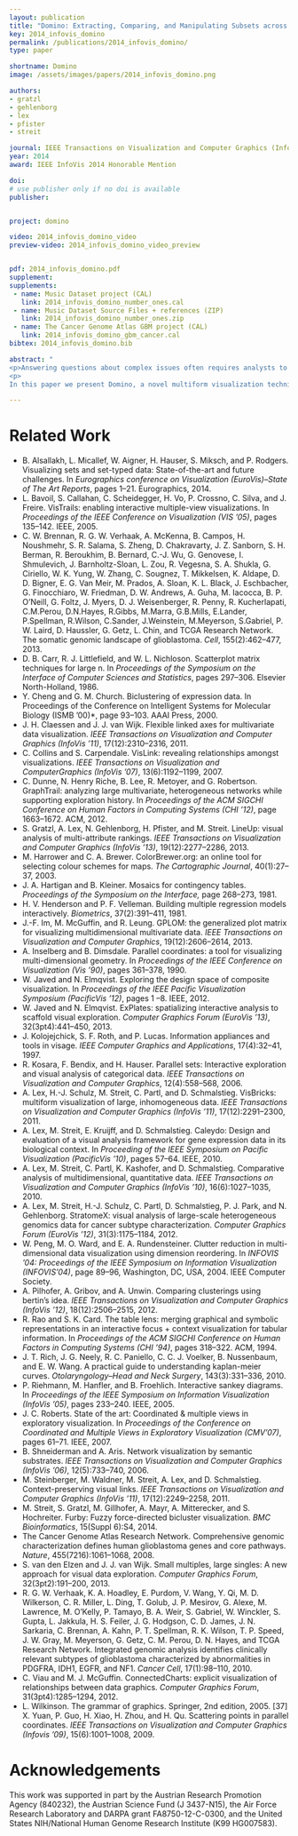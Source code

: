 ```yaml
---
layout: publication
title: "Domino: Extracting, Comparing, and Manipulating Subsets across Multiple Tabular Datasets "
key: 2014_infovis_domino
permalink: /publications/2014_infovis_domino/
type: paper

shortname: Domino
image: /assets/images/papers/2014_infovis_domino.png

authors:
- gratzl
- gehlenborg
- lex
- pfister
- streit

journal: IEEE Transactions on Visualization and Computer Graphics (InfoVis '14), to appear
year: 2014
award: IEEE InfoVis 2014 Honorable Mention

doi:
# use publisher only if no doi is available
publisher:


project: domino

video: 2014_infovis_domino_video
preview-video: 2014_infovis_domino_video_preview


pdf: 2014_infovis_domino.pdf
supplement:
supplements:
 - name: Music Dataset project (CAL)
   link: 2014_infovis_domino_number_ones.cal
 - name: Music Dataset Source Files + references (ZIP)
   link: 2014_infovis_domino_number_ones.zip
 - name: The Cancer Genome Atlas GBM project (CAL)
   link: 2014_infovis_domino_gbm_cancer.cal
bibtex: 2014_infovis_domino.bib

abstract: "
<p>Answering questions about complex issues often requires analysts to take into account information contained in multiple interconnected datasets. A common strategy in analyzing and visualizing large and heterogeneous data is dividing it into meaningful subsets. Interesting subsets can then be selected and the associated data and the relationships between the subsets visualized. However, neither the extraction and manipulation nor the comparison of subsets is well supported by state-of-the-art techniques. </p>
<p>
In this paper we present Domino, a novel multiform visualization technique for effectively representing subsets and the relationships between them. By providing comprehensive tools to arrange, combine, and extract subsets, Domino allows users to create both common visualization techniques and advanced visualizations tailored to specific use cases. In addition to the novel technique, we present an implementation that enables analysts to manage the wide range of options that our approach offers. Innovative interactive features such as placeholders and live previews support rapid creation of complex analysis setups. We introduce the technique and the implementation using a simple example and demonstrate scalability and effectiveness in a use case from the field of cancer genomics.</p>"

---
```


Related Work
=============
 * B. Alsallakh, L. Micallef, W. Aigner, H. Hauser, S. Miksch, and P. Rodgers. Visualizing sets and set-typed data: State-of-the-art and future challenges. In *Eurographics conference on Visualization (EuroVis)–State of The Art Reports*, pages 1–21. Eurographics, 2014.
 * L. Bavoil, S. Callahan, C. Scheidegger, H. Vo, P. Crossno, C. Silva, and J. Freire. VisTrails: enabling interactive multiple-view visualizations. In *Proceedings of the IEEE Conference on Visualization (VIS ’05)*, pages 135–142. IEEE, 2005.
 * C. W. Brennan, R. G. W. Verhaak, A. McKenna, B. Campos, H. Noushmehr, S. R. Salama, S. Zheng, D. Chakravarty, J. Z. Sanborn, S. H. Berman, R. Beroukhim, B. Bernard, C.-J. Wu, G. Genovese, I. Shmulevich, J. Barnholtz-Sloan, L. Zou, R. Vegesna, S. A. Shukla, G. Ciriello, W. K. Yung, W. Zhang, C. Sougnez, T. Mikkelsen, K. Aldape, D. D. Bigner, E. G. Van Meir, M. Prados, A. Sloan, K. L. Black, J. Eschbacher, G. Finocchiaro, W. Friedman, D. W. Andrews, A. Guha, M. Iacocca, B. P. O’Neill, G. Foltz, J. Myers, D. J. Weisenberger, R. Penny, R. Kucherlapati, C.M.Perou, D.N.Hayes, R.Gibbs, M.Marra, G.B.Mills, E.Lander, P.Spellman, R.Wilson, C.Sander, J.Weinstein, M.Meyerson, S.Gabriel, P. W. Laird, D. Haussler, G. Getz, L. Chin, and TCGA Research Network. The somatic genomic landscape of glioblastoma. *Cell*, 155(2):462–477, 2013.
 * D. B. Carr, R. J. Littlefield, and W. L. Nichloson. Scatterplot matrix techniques for large n. In *Proceedings of the Symposium on the Interface of Computer Sciences and Statistics*, pages 297–306. Elsevier North-Holland, 1986.
 * Y. Cheng and G. M. Church. Biclustering of expression data. In Proceedings of the Conference on Intelligent Systems for Molecular Biology (ISMB ’00)*, page 93–103. AAAI Press, 2000.
 * J. H. Claessen and J. J. van Wijk. Flexible linked axes for multivariate data visualization. *IEEE Transactions on Visualization and Computer Graphics (InfoVis ’11)*, 17(12):2310–2316, 2011.
 * C. Collins and S. Carpendale. VisLink: revealing relationships amongst visualizations. *IEEE Transactions on Visualization and ComputerGraphics (InfoVis ’07)*, 13(6):1192–1199, 2007.
 * C. Dunne, N. Henry Riche, B. Lee, R. Metoyer, and G. Robertson. GraphTrail: analyzing large multivariate, heterogeneous networks while supporting exploration history. In *Proceedings of the ACM SIGCHI Conference on Human Factors in Computing Systems (CHI ’12)*, page 1663–1672. ACM, 2012.
 * S. Gratzl, A. Lex, N. Gehlenborg, H. Pfister, and M. Streit. LineUp: visual analysis of multi-attribute rankings. *IEEE Transactions on Visualization and Computer Graphics (InfoVis ’13)*, 19(12):2277–2286, 2013.
 * M. Harrower and C. A. Brewer. ColorBrewer.org: an online tool for selecting colour schemes for maps. *The Cartographic Journal*, 40(1):27–37, 2003.
 * J. A. Hartigan and B. Kleiner. Mosaics for contingency tables. *Proceedings of the Symposium on the Interface,* page 268–273, 1981.
 * H. V. Henderson and P. F. Velleman. Building multiple regression models interactively. *Biometrics*, 37(2):391–411, 1981.
 * J.-F. Im, M. McGuffin, and R. Leung. GPLOM: the generalized plot matrix for visualizing multidimensional multivariate data. *IEEE Transactions on Visualization and Computer Graphics*, 19(12):2606–2614, 2013.
 * A. Inselberg and B. Dimsdale. Parallel coordinates: a tool for visualizing multi-dimensional geometry. In *Proceedings of the IEEE Conference on Visualization (Vis ’90)*, pages 361–378, 1990.
 * W. Javed and N. Elmqvist. Exploring the design space of composite visualization. In *Proceedings of the IEEE Pacific Visualization Symposium (PacificVis ’12)*, pages 1 –8. IEEE, 2012.
 * W. Javed and N. Elmqvist. ExPlates: spatializing interactive analysis to scaffold visual exploration. *Computer Graphics Forum (EuroVis ’13)*, 32(3pt4):441–450, 2013.
 * J. Kolojejchick, S. F. Roth, and P. Lucas. Information appliances and tools in visage. *IEEE Computer Graphics and Applications*, 17(4):32–41, 1997.
 * R. Kosara, F. Bendix, and H. Hauser. Parallel sets: Interactive exploration and visual analysis of categorical data. *IEEE Transactions on Visualization and Computer Graphics*, 12(4):558–568, 2006.
 * A. Lex, H.-J. Schulz, M. Streit, C. Partl, and D. Schmalstieg. VisBricks: multiform visualization of large, inhomogeneous data. *IEEE Transactions on Visualization and Computer Graphics (InfoVis ’11)*, 17(12):2291–2300, 2011.
 * A. Lex, M. Streit, E. Kruijff, and D. Schmalstieg. Caleydo: Design and evaluation of a visual analysis framework for gene expression data in its biological context. In *Proceeding of the IEEE Symposium on Pacific Visualization (PacificVis ’10)*, pages 57–64. IEEE, 2010.
 *  A. Lex, M. Streit, C. Partl, K. Kashofer, and D. Schmalstieg. Comparative analysis of multidimensional, quantitative data. *IEEE Transactions on Visualization and Computer Graphics (InfoVis ’10)*, 16(6):1027–1035, 2010.
 * A. Lex, M. Streit, H.-J. Schulz, C. Partl, D. Schmalstieg, P. J. Park, and N. Gehlenborg. StratomeX: visual analysis of large-scale heterogeneous genomics data for cancer subtype characterization. *Computer Graphics Forum (EuroVis ’12)*, 31(3):1175–1184, 2012.
 * W. Peng, M. O. Ward, and E. A. Rundensteiner. Clutter reduction in multi-dimensional data visualization using dimension reordering. In *INFOVIS ’04: Proceedings of the IEEE Symposium on Information Visualization (INFOVIS’04)*, page 89–96, Washington, DC, USA, 2004. IEEE Computer Society.
 * A. Pilhofer, A. Gribov, and A. Unwin. Comparing clusterings using bertin’s idea. *IEEE Transactions on Visualization and Computer Graphics (InfoVis ’12)*, 18(12):2506–2515, 2012.
 * R. Rao and S. K. Card. The table lens: merging graphical and symbolic representations in an interactive focus + context visualization for tabular information. In *Proceedings of the ACM SIGCHI Conference on Human Factors in Computing Systems (CHI ’94)*, pages 318–322. ACM, 1994.
 * J. T. Rich, J. G. Neely, R. C. Paniello, C. C. J. Voelker, B. Nussenbaum, and E. W. Wang. A practical guide to understanding kaplan-meier curves. *Otolaryngology–Head and Neck Surgery*, 143(3):331–336, 2010. 
 * P. Riehmann, M. Hanfler, and B. Froehlich. Interactive sankey diagrams. In *Proceedings of the IEEE Symposium on Information Visualization (InfoVis ’05)*, pages 233–240. IEEE, 2005.
 * J. C. Roberts. State of the art: Coordinated & multiple views in exploratory visualization. In *Proceedings of the Conference on Coordinated and Multiple Views in Exploratory Visualization (CMV’07)*, pages 61–71. IEEE, 2007.
 *  B. Shneiderman and A. Aris. Network visualization by semantic substrates. *IEEE Transactions on Visualization and Computer Graphics (InfoVis ’06)*, 12(5):733–740, 2006.
 * M. Steinberger, M. Waldner, M. Streit, A. Lex, and D. Schmalstieg. Context-preserving visual links. *IEEE Transactions on Visualization and Computer Graphics (InfoVis ’11)*, 17(12):2249–2258, 2011.
 * M. Streit, S. Gratzl, M. Gillhofer, A. Mayr, A. Mitterecker, and S. Hochreiter. Furby: Fuzzy force-directed bicluster visualization. *BMC Bioinformatics*, 15(Suppl 6):S4, 2014.
 * The Cancer Genome Atlas Research Network. Comprehensive genomic characterization defines human glioblastoma genes and core pathways. *Nature*, 455(7216):1061–1068, 2008. 
 * S. van den Elzen and J. J. van Wijk. Small multiples, large singles: A new approach for visual data exploration. *Computer Graphics Forum*, 32(3pt2):191–200, 2013.
 * R. G. W. Verhaak, K. A. Hoadley, E. Purdom, V. Wang, Y. Qi, M. D. Wilkerson, C. R. Miller, L. Ding, T. Golub, J. P. Mesirov, G. Alexe, M. Lawrence, M. O’Kelly, P. Tamayo, B. A. Weir, S. Gabriel, W. Winckler, S. Gupta, L. Jakkula, H. S. Feiler, J. G. Hodgson, C. D. James, J. N. Sarkaria, C. Brennan, A. Kahn, P. T. Spellman, R. K. Wilson, T. P. Speed, J. W. Gray, M. Meyerson, G. Getz, C. M. Perou, D. N. Hayes, and TCGA Research Network. Integrated genomic analysis identifies clinically relevant subtypes of glioblastoma characterized by abnormalities in PDGFRA, IDH1, EGFR, and NF1. *Cancer Cell*, 17(1):98–110, 2010.
 * C. Viau and M. J. McGuffin. ConnectedCharts: explicit visualization of relationships between data graphics. *Computer Graphics Forum*, 31(3pt4):1285–1294, 2012.
 * L. Wilkinson. The grammar of graphics. Springer, 2nd edition, 2005. [37] X. Yuan, P. Guo, H. Xiao, H. Zhou, and H. Qu. Scattering points in parallel coordinates. *IEEE Transactions on Visualization and Computer Graphics (Infovis ’09)*, 15(6):1001–1008, 2009.

# Acknowledgements

This work was supported in part by the Austrian Research Promotion Agency (840232), the Austrian Science Fund (J 3437-N15), the Air Force Research Laboratory and DARPA grant FA8750-12-C-0300, and the United States NIH/National Human Genome Research Institute (K99 HG007583).
